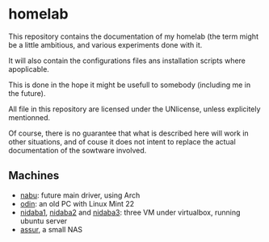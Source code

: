 # homelab

This repository contains the documentation of my homelab (the term might be
a little ambitious, and various experiments done with it.

It will also contain the configurations files ans installation scripts
where apoplicable.

This is done in the hope it might be usefull to somebody (including me in the future).

All file in this repository are licensed under the UNlicense,
unless explicitely mentionned.

Of course, there is no guarantee that what is described here will work in other situations, and of couse it does not intent to replace the actual documentation of the sowtware involved.

## Machines

* [nabu](nabu/README.md): future main driver, using Arch
* [odin](odin/README.md): an old PC with Linux Mint 22
* [nidaba1](nidaba/README.md), [nidaba2](nidaba/README.md) and [nidaba3](nidaba/README.md): three VM under virtualbox, running ubuntu server
* [assur](assur/README.md), a small NAS
